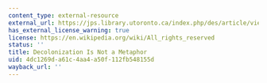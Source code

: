 ```yaml
---
content_type: external-resource
external_url: https://jps.library.utoronto.ca/index.php/des/article/view/18630
has_external_license_warning: true
license: https://en.wikipedia.org/wiki/All_rights_reserved
status: ''
title: Decolonization Is Not a Metaphor
uid: 4dc1269d-a61c-4aa4-a50f-112fb548155d
wayback_url: ''
---
```

